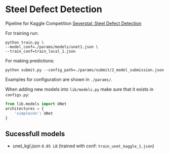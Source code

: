 # Steel Defect Detection

Pipeline for Kaggle Competition [Severstal: Steel Defect Detection](https://www.kaggle.com/c/severstal-steel-defect-detection)

For training run: 
```shell script
python train.py \
--model_conf=./params/models/unet1.json \
--train_conf=train_local_1.json
```

For making predictions:
```shell script
python submit.py --config_path=./params/submit/2_model_submission.json
```

Examples for configuration are shown in `./params/`.

When adding new models into `lib/models.py` make sure that it exists in `configs.py`:
```python
from lib.models import UNet
architectures = {
    'simplecnn': UNet
}
```

## Sucessfull models

- unet_kgl.json `0.85 LB` (trained with conf: `train_unet_kaggle_1.json`)